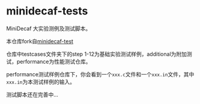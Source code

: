 # minidecaf-tests

MiniDecaf 大实验测例及测试脚本。

本仓库fork自[minidecaf-test](https://github.com/decaf-lang/minidecaf-tests)

仓库中testcases文件夹下的step 1-12为基础实验测试样例，additional为附加测试，performance为性能测试仓库。

performance测试样例仓库下，你会看到一个`xxx.c`文件和一个`xxx.in`文件，其中`xxx.in`为本测试样例的输入。

测试脚本还在完善中...